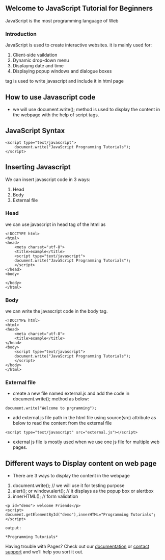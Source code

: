 ## Welcome to JavaScript Tutorial for Beginners

JavaScript is the most programming language of Web

### Introduction

JavaScript is used to create interactive websites. it is mainly used for:
1. Client-side vaildation
2. Dynamic drop-down menu
3. Displayng date and time
4. Displaying popup windows	and dialogue boxes	

<script></script> tag is used to write javascript and include it in html page

## How to use Javascript code
 - we will use document.write(); method is used to display the content in the webpage with the help of script tags.
 
## JavaScript Syntax 
```Syntax
<script type="text/javascript">
	document.write("JavaScript Programming Tutorials");
</script>	
```

## Inserting Javascript

We can insert javascript code in 3 ways:
1. Head 
2. Body	
3. External file

### Head
we can use javascript in head tag of the html as 
```
<!DOCTYPE html>
<html>
<head>
	<meta charset="utf-8">
	<title>example</title>
	<script type="text/javascript">
	document.write("JavaScript Programming Tutorials");
    </script>
</head>
<body>

</body>
</html>	
```

### Body
we can write the javascript code in the body tag.

```
<!DOCTYPE html>
<html>
<head>
	<meta charset="utf-8">
	<title>example</title>	
</head>
<body>
	<script type="text/javascript">
	document.write("JavaScript Programming Tutorials");
    </script>	
</body>
</html>
``` 
### External file	
- create a new file named external.js and add the code in document.write(); method as below:
```
document.write("Welcome to prgramming");
```

- add external.js file path in the html file using source(src) attribute as below to read the content from the external file
```
<script type="text/javascript" src="external.js"></script>
```
- external js file is mostly used when we use one js file for multiple web pages.

## Different ways to Display content on web page 

- There are 3 ways to display the content in the webpage
1. document.write(); // we will use it for testing purpose
2. alert();  or window.alert(); // it displays as the popup box or alertbox
3. innerHTML(); // form validation 

```
<p id="demo"> welcome Friends</p>
<script>
document.getElementById("demo"),innerHTML="Programming Tutorials";
</script>

output:

*Programming Tutorials*	
```
Having trouble with Pages? Check out our [documentation](https://docs.github.com/categories/github-pages-basics/) or [contact support](https://support.github.com/contact) and we’ll help you sort it out.
